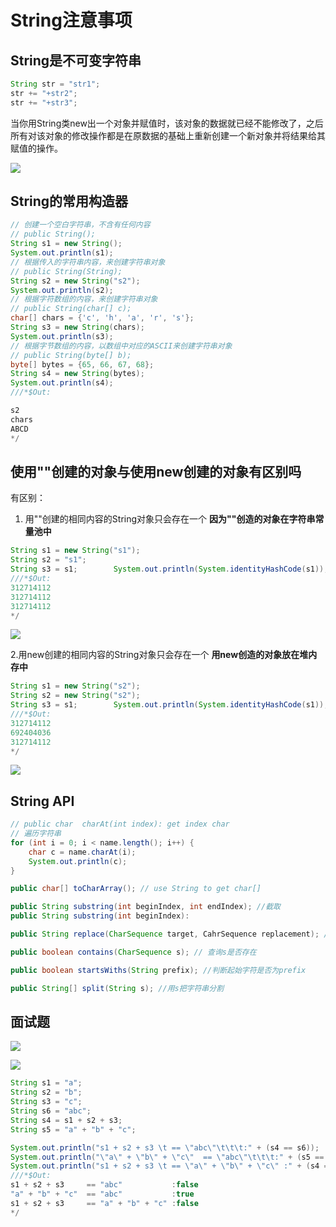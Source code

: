 # String注意事项

## String是不可变字符串

``` java
String str = "str1";
str += "+str2";
str += "+str3";
```

当你用String类new出一个对象并赋值时，该对象的数据就已经不能修改了，之后所有对该对象的修改操作都是在原数据的基础上重新创建一个新对象并将结果给其赋值的操作。


![](https://jam-note-img.oss-cn-hangzhou.aliyuncs.com/leanote-img/20221014092209.png)

## String的常用构造器
``` java 
// 创建一个空白字符串，不含有任何内容
// public String();
String s1 = new String();
System.out.println(s1);
// 根据传入的字符串内容，来创建字符串对象
// public String(String);
String s2 = new String("s2");
System.out.println(s2);
// 根据字符数组的内容，来创建字符串对象
// public String(char[] c);
char[] chars = {'c', 'h', 'a', 'r', 's'};
String s3 = new String(chars);
System.out.println(s3);
// 根据字节数组的内容，以数组中对应的ASCII来创建字符串对象
// public String(byte[] b);
byte[] bytes = {65, 66, 67, 68};
String s4 = new String(bytes);
System.out.println(s4);
///*$Out:

s2
chars
ABCD
*/
```

## 使用""创建的对象与使用new创建的对象有区别吗
有区别：

1.  用""创建的相同内容的String对象只会存在一个
<b>因为""创造的对象在字符串常量池中</b>
``` java
String s1 = new String("s1");
String s2 = "s1";
String s3 = s1;        System.out.println(System.identityHashCode(s1));    System.out.println(System.identityHashCode(s2));    System.out.println(System.identityHashCode(s3));
///*$Out:
312714112
312714112
312714112
*/
```
![](https://jam-note-img.oss-cn-hangzhou.aliyuncs.com/leanote-img/20221014100824.png)

2.用new创建的相同内容的String对象只会存在一个
<b>用new创造的对象放在堆内存中</b>
``` java
String s1 = new String("s2");
String s2 = new String("s2");
String s3 = s1;        System.out.println(System.identityHashCode(s1));    System.out.println(System.identityHashCode(s2));  System.out.println(System.identityHashCode(s3));
///*$Out:
312714112
692404036
312714112
*/
```
![](https://jam-note-img.oss-cn-hangzhou.aliyuncs.com/leanote-img/20221014100940.png)

## String API
```java
// public char  charAt(int index): get index char
// 遍历字符串
for (int i = 0; i < name.length(); i++) {
    char c = name.charAt(i);
    System.out.println(c);
}

public char[] toCharArray(); // use String to get char[] 

public String substring(int beginIndex, int endIndex); //截取
public String substring(int beginIndex):

public String replace(CharSequence target, CahrSequence replacement); //替换

public boolean contains(CharSequence s); // 查询s是否存在

public boolean startsWiths(String prefix); //判断起始字符是否为prefix

public String[] split(String s); //用s把字符串分割
```

## 面试题
![](https://jam-note-img.oss-cn-hangzhou.aliyuncs.com/leanote-img/20221014101249.png)

![](https://jam-note-img.oss-cn-hangzhou.aliyuncs.com/leanote-img/20221014102339.png)
```java
String s1 = "a";
String s2 = "b";
String s3 = "c";
String s6 = "abc";
String s4 = s1 + s2 + s3;
String s5 = "a" + "b" + "c";

System.out.println("s1 + s2 + s3 \t == \"abc\"\t\t\t:" + (s4 == s6));
System.out.println("\"a\" + \"b\" + \"c\"  == \"abc\"\t\t\t:" + (s5 == s6));
System.out.println("s1 + s2 + s3 \t == \"a\" + \"b\" + \"c\" :" + (s4 == s5));
///*$Out:
s1 + s2 + s3 	 == "abc"			:false
"a" + "b" + "c"  == "abc"			:true
s1 + s2 + s3 	 == "a" + "b" + "c" :false
*/
```



